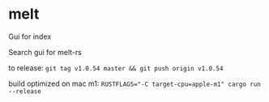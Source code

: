 # melt

Gui for index

Search gui for melt-rs

to release:
`git tag v1.0.54 master && git push origin v1.0.54`

build optimized on mac m1: `RUSTFLAGS="-C target-cpu=apple-m1" cargo run --release`
